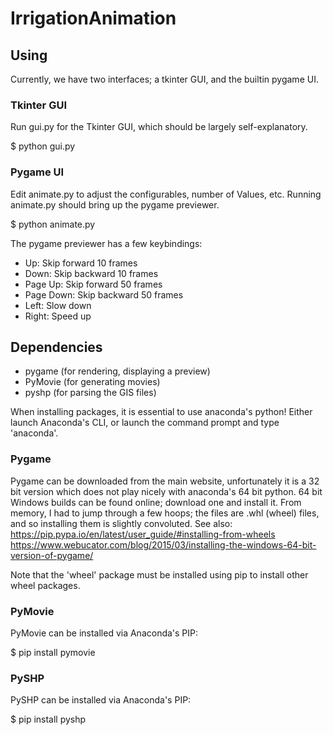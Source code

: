 # IrrigationAnimation #

## Using ##

Currently, we have two interfaces; a tkinter GUI, and the builtin pygame UI.

### Tkinter GUI ###

Run gui.py for the Tkinter GUI, which should be largely self-explanatory.

  $ python gui.py

### Pygame UI ###

Edit animate.py to adjust the configurables, number of Values, etc.
Running animate.py should bring up the pygame previewer.

  $ python animate.py

The pygame previewer has a few keybindings:
- Up: Skip forward 10 frames
- Down: Skip backward 10 frames
- Page Up: Skip forward 50 frames
- Page Down: Skip backward 50 frames
- Left: Slow down
- Right: Speed up

## Dependencies ##

- pygame (for rendering, displaying a preview)
- PyMovie (for generating movies)
- pyshp (for parsing the GIS files)

When installing packages, it is essential to use anaconda's python!
Either launch Anaconda's CLI, or launch the command prompt and type 'anaconda'.

### Pygame ###

Pygame can be downloaded from the main website, unfortunately it is a 32 bit
version which does not play nicely with anaconda's 64 bit python.
64 bit Windows builds can be found online; download one and install it.
From memory, I had to jump through a few hoops; the files are .whl (wheel)
files, and so installing them is slightly convoluted.
See also:
https://pip.pypa.io/en/latest/user_guide/#installing-from-wheels
https://www.webucator.com/blog/2015/03/installing-the-windows-64-bit-version-of-pygame/

Note that the 'wheel' package must be installed using pip to install other
wheel packages.

### PyMovie ###

PyMovie can be installed via Anaconda's PIP:

$ pip install pymovie

### PySHP ###

PySHP can be installed via Anaconda's PIP:

$ pip install pyshp


